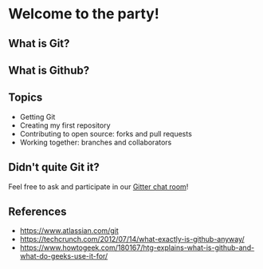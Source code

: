 # Welcome to the party!

## What is Git?

## What is Github?

## Topics

* Getting Git
* Creating my first repository
* Contributing to open source: forks and pull requests
* Working together: branches and collaborators

## Didn't quite Git it?

Feel free to ask and participate in our [Gitter chat room](https://gitter.im/WWCodeManila/Git)!

## References

* https://www.atlassian.com/git
* https://techcrunch.com/2012/07/14/what-exactly-is-github-anyway/
* https://www.howtogeek.com/180167/htg-explains-what-is-github-and-what-do-geeks-use-it-for/